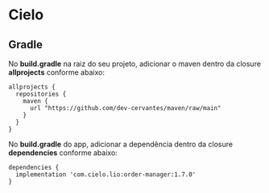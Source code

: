 
# Cielo

## Gradle
No **build.gradle** na raiz do seu projeto, adicionar o maven dentro da closure **allprojects** conforme abaixo:
```
allprojects {  
  repositories {  
    maven {
      url "https://github.com/dev-cervantes/maven/raw/main"
    } 
  }  
}
```
No **build.gradle** do app, adicionar a dependência dentro da closure **dependencies** conforme abaixo:

```
dependencies {    
  implementation 'com.cielo.lio:order-manager:1.7.0'  
}
```

